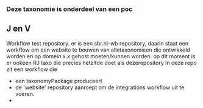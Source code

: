 ### Deze taxonomie is onderdeel van een poc 
## J en V

Workflow test repository. 
er is een sbr.nl-wb repository, daarin staat een workflow om een website te bouwen van alletaxonomieen die ontwikkeld worden en op domein x.x gehost moeten/kunnen worden.
op dit moment is er ookeen RJ taxo die precies hetzlfde doet als dezerepository
In deze repo zit een workflow die
- een taxonomyPackage produceert
- de 'website' repository aanroept om de integrations workflow uit te voeren.
- 
